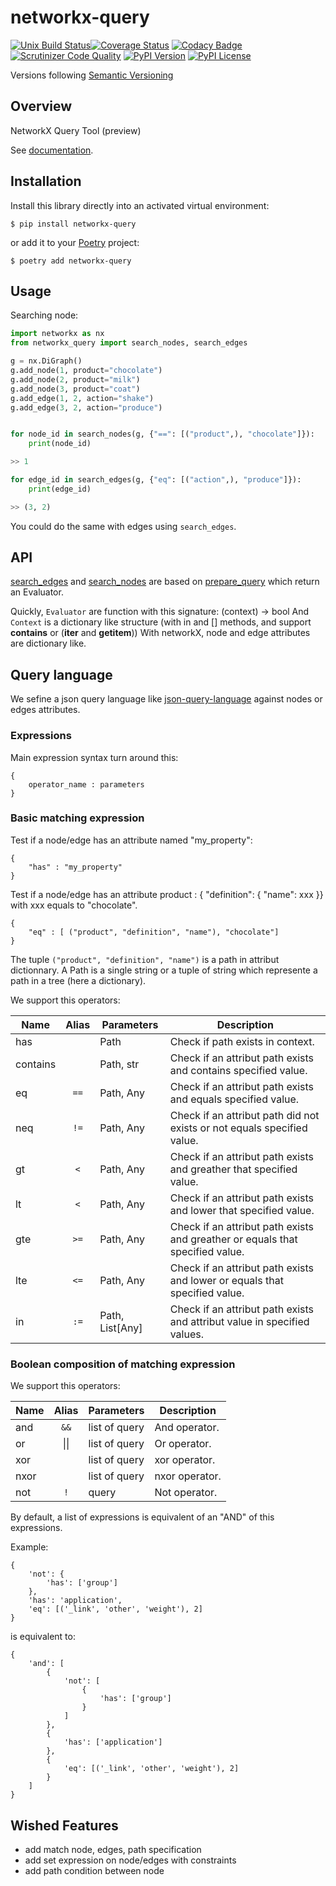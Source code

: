 # networkx-query


[![Unix Build Status](https://img.shields.io/travis/geronimo-iia/networkx-query/master.svg?label=unix)](https://travis-ci.com/geronimo-iia/networkx-query)[![Coverage Status](https://img.shields.io/coveralls/geronimo-iia/networkx-query/master.svg)](https://coveralls.io/r/geronimo-iia/networkx-query)
[![Codacy Badge](https://api.codacy.com/project/badge/Grade/fe669a02b4aa46b5b1faf619ba2bf382)](https://www.codacy.com/app/geronimo-iia/networkx-query?utm_source=github.com&amp;utm_medium=referral&amp;utm_content=geronimo-iia/networkx-query&amp;utm_campaign=Badge_Grade)[![Scrutinizer Code Quality](https://img.shields.io/scrutinizer/g/geronimo-iia/networkx-query.svg)](https://scrutinizer-ci.com/g/geronimo-iia/networkx-query/?branch=master)
[![PyPI Version](https://img.shields.io/pypi/v/networkx-query.svg)](https://pypi.org/project/networkx-query)
[![PyPI License](https://img.shields.io/pypi/l/networkx-query.svg)](https://pypi.org/project/networkx-query)

Versions following [Semantic Versioning](https://semver.org/)

## Overview

NetworkX Query Tool (preview)

See [documentation](https://geronimo-iia.github.io/networkx-query).


## Installation

Install this library directly into an activated virtual environment:

```text
$ pip install networkx-query
```

or add it to your [Poetry](https://poetry.eustace.io/) project:

```text
$ poetry add networkx-query
```

## Usage

Searching node:

```python
import networkx as nx
from networkx_query import search_nodes, search_edges

g = nx.DiGraph()
g.add_node(1, product="chocolate")
g.add_node(2, product="milk")
g.add_node(3, product="coat")
g.add_edge(1, 2, action="shake")
g.add_edge(3, 2, action="produce")


for node_id in search_nodes(g, {"==": [("product",), "chocolate"]}):
    print(node_id)

>> 1

for edge_id in search_edges(g, {"eq": [("action",), "produce"]}):
    print(edge_id)

>> (3, 2)
```

You could do the same with edges using ```search_edges```.

## API

[search_edges](https://geronimo-iia.github.io/networkx-query/api.html#networkx_query.search_edges) and [search_nodes](https://geronimo-iia.github.io/networkx-query/api.html#networkx_query.search_nodes) are based on [prepare_query](https://geronimo-iia.github.io/networkx-query/api.html#networkx_query.prepare_query) which return an Evaluator.

Quickly, ```Evaluator``` are function with this signature: (context) -> bool
And ```Context``` is a dictionary like structure (with in and [] methods, and support __contains__ or  (__iter__ and __getitem__))
With networkX, node and edge attributes are dictionary like.

## Query language

We sefine a json query language like [json-query-language](https://github.com/clue/json-query-language/blob/master/SYNTAX.md) 
against nodes or edges attributes.


### Expressions

Main expression syntax turn around this:

```
{
    operator_name : parameters
}
```

### Basic matching expression

Test if a node/edge has an attribute named "my_property":
```
{
    "has" : "my_property"
}
```


Test if a node/edge has an attribute product : { "definition": { "name": xxx }} with xxx equals to "chocolate".
```
{
    "eq" : [ ("product", "definition", "name"), "chocolate"]
}
```

The tuple ```("product", "definition", "name")``` is a path in attribut dictionnary.
A Path is a single string or a tuple of string which represente a path in a tree (here a dictionary).

We support this operators:

| Name     | Alias | Parameters      | Description                                                                   |
| -------- | :---: | --------------- | ----------------------------------------------------------------------------- |
| has      |       | Path            | Check if path exists in context.                                              |
| contains |       | Path, str       | Check if an attribut path exists and contains specified value.                |
| eq       | `==`  | Path, Any       | Check if an attribut path exists and equals specified value.                  |
| neq      | `!=`  | Path, Any       | Check if an attribut path did not exists or not equals specified value.       |
| gt       |  `<`  | Path, Any       | Check if an attribut path exists and greather that specified value.           |
| lt       |  `<`  | Path, Any       | Check if an attribut path exists and lower that specified value.              |
| gte      | `>=`  | Path, Any       | Check if an attribut path exists and greather or equals that specified value. |
| lte      | `<=`  | Path, Any       | Check if an attribut path exists and lower or equals that specified value.    |
| in       | `:=`  | Path, List[Any] | Check if an attribut path exists and attribut value in specified values.      |


### Boolean composition of matching expression

We support this operators:

| Name | Alias | Parameters    | Description    |
| ---- | :---: | ------------- | -------------- |
| and  | `&&`  | list of query | And operator.  |
| or   | \|\|  | list of query | Or operator.   |
| xor  |       | list of query | xor operator.  |
| nxor |       | list of query | nxor operator. |
| not  |  `!`  | query         | Not operator.  |


By default, a list of expressions is equivalent of an "AND" of this expressions.

Example:
```
{
    'not': {
        'has': ['group']
    },
    'has': 'application',
    'eq': [('_link', 'other', 'weight'), 2]
}
```
is equivalent to:

```
{
    'and': [
        {
            'not': [
                {
                    'has': ['group']
                }
            ]
        },
        {
            'has': ['application']
        },
        {
            'eq': [('_link', 'other', 'weight'), 2]
        }
    ]
}
```


## Wished Features

- add match node, edges, path specification
- add set expression on node/edges with constraints
- add path condition between node

